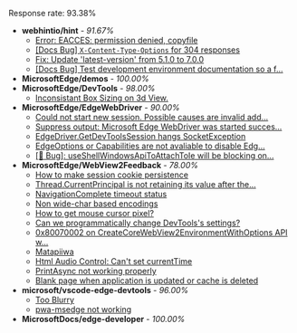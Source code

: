 Response rate: 93.38%

* **webhintio/hint** - _91.67%_
  * [Error: EACCES: permission denied, copyfile](https://github.com/webhintio/hint/issues/5432)
  * [[Docs Bug] `X-Content-Type-Options` for 304 responses](https://github.com/webhintio/hint/issues/5417)
  * [Fix: Update 'latest-version' from 5.1.0 to 7.0.0](https://github.com/webhintio/hint/pull/5471)
  * [[Docs Bug] Test development environment documentation so a f...](https://github.com/webhintio/hint/issues/5404)
* **MicrosoftEdge/demos** - _100.00%_
* **MicrosoftEdge/DevTools** - _98.00%_
  * [Inconsistant Box Sizing on 3d View.](https://github.com/MicrosoftEdge/DevTools/issues/146)
* **MicrosoftEdge/EdgeWebDriver** - _90.00%_
  * [Could not start new session. Possible causes are invalid add...](https://github.com/MicrosoftEdge/EdgeWebDriver/issues/83)
  * [Suppress output: Microsoft Edge WebDriver was started succes...](https://github.com/MicrosoftEdge/EdgeWebDriver/issues/82)
  * [EdgeDriver.GetDevToolsSession hangs SocketException](https://github.com/MicrosoftEdge/EdgeWebDriver/issues/65)
  * [EdgeOptions or Capabilities are not avaliable to disable Edg...](https://github.com/MicrosoftEdge/EdgeWebDriver/issues/61)
  * [[🐛 Bug]: useShellWindowsApiToAttachToIe will be blocking on...](https://github.com/MicrosoftEdge/EdgeWebDriver/issues/34)
* **MicrosoftEdge/WebView2Feedback** - _78.00%_
  * [How to make session cookie persistence](https://github.com/MicrosoftEdge/WebView2Feedback/issues/3444)
  * [Thread.CurrentPrincipal is not retaining its value after the...](https://github.com/MicrosoftEdge/WebView2Feedback/issues/3443)
  * [NavigationComplete timeout status](https://github.com/MicrosoftEdge/WebView2Feedback/issues/3442)
  * [Non wide-char based encodings](https://github.com/MicrosoftEdge/WebView2Feedback/issues/3423)
  * [How to get mouse cursor pixel?](https://github.com/MicrosoftEdge/WebView2Feedback/issues/3415)
  * [Can we programmatically change DevTools's settings?](https://github.com/MicrosoftEdge/WebView2Feedback/issues/3441)
  * [0x80070002 on CreateCoreWebView2EnvironmentWithOptions API w...](https://github.com/MicrosoftEdge/WebView2Feedback/issues/3437)
  * [Matapiiwa ](https://github.com/MicrosoftEdge/WebView2Feedback/issues/3434)
  * [Html Audio Control: Can't set currentTime](https://github.com/MicrosoftEdge/WebView2Feedback/issues/3422)
  * [PrintAsync not working properly](https://github.com/MicrosoftEdge/WebView2Feedback/issues/3421)
  * [Blank page when application is updated or cache is deleted](https://github.com/MicrosoftEdge/WebView2Feedback/issues/3412)
* **microsoft/vscode-edge-devtools** - _96.00%_
  * [Too Blurry](https://github.com/microsoft/vscode-edge-devtools/issues/1475)
  * [pwa-msedge not working](https://github.com/microsoft/vscode-edge-devtools/issues/1474)
* **MicrosoftDocs/edge-developer** - _100.00%_